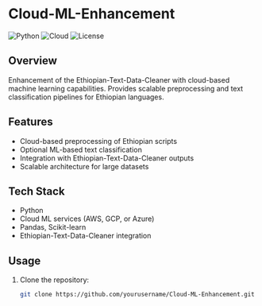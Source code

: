 # Cloud-ML-Enhancement

![Python](https://img.shields.io/badge/Python-3.11-blue)
![Cloud](https://img.shields.io/badge/Cloud-AI-orange)
![License](https://img.shields.io/badge/License-MIT-green)

## Overview
Enhancement of the Ethiopian-Text-Data-Cleaner with cloud-based machine learning capabilities. Provides scalable preprocessing and text classification pipelines for Ethiopian languages.

## Features
- Cloud-based preprocessing of Ethiopian scripts
- Optional ML-based text classification
- Integration with Ethiopian-Text-Data-Cleaner outputs
- Scalable architecture for large datasets

## Tech Stack
- Python  
- Cloud ML services (AWS, GCP, or Azure)  
- Pandas, Scikit-learn  
- Ethiopian-Text-Data-Cleaner integration

## Usage
1. Clone the repository:
   ```bash
   git clone https://github.com/yourusername/Cloud-ML-Enhancement.git

